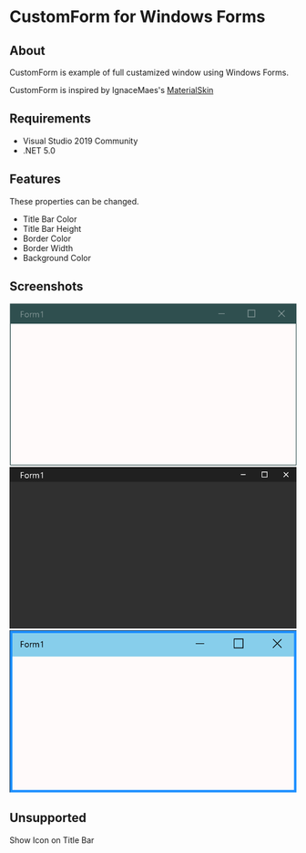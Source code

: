 # **CustomForm for Windows Forms**

## About
CustomForm is example of full custamized window using Windows Forms.

CustomForm is inspired by IgnaceMaes's [MaterialSkin](https://github.com/IgnaceMaes/MaterialSkin)


## Requirements
- Visual Studio 2019 Community
- .NET 5.0

## Features
These properties can be changed.
- Title Bar Color
- Title Bar Height
- Border Color
- Border Width
- Background Color

## Screenshots
![Screenshot#1](Images/Image1.png)
![Screenshot#2](Images/Image2.png)
![Screenshot#3](Images/Image3.png)

## Unsupported
Show Icon on Title Bar


